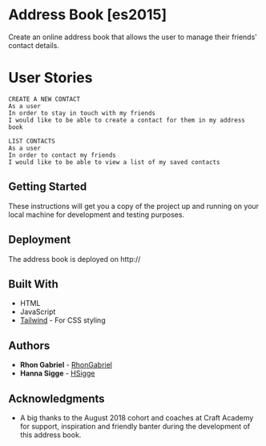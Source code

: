 # Address Book [es2015]

Create an online address book that allows the user to manage their friends' contact details. 

# User Stories

```
CREATE A NEW CONTACT
As a user
In order to stay in touch with my friends
I would like to be able to create a contact for them in my address book
```

```
LIST CONTACTS
As a user
In order to contact my friends
I would like to be able to view a list of my saved contacts
```

## Getting Started

These instructions will get you a copy of the project up and running on your local machine for development and testing purposes. 

## Deployment

The address book is deployed on http://

## Built With

* HTML
* JavaScript
* [Tailwind](https://tailwindcss.com/) - For CSS styling

## Authors

* **Rhon Gabriel** - [RhonGabriel](https://github.com/RhonGabriel)
* **Hanna Sigge** - [HSigge](https://github.com/hsigge)

## Acknowledgments

* A big thanks to the August 2018 cohort and coaches at Craft Academy for support, inspiration and friendly banter during the development of this address book. 


